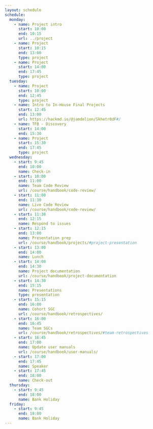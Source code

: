 ```yaml
---
layout: schedule
schedule:
  monday:
    - name: Project intro
      start: 10:00
      end: 10:15
      url: ../project
    - name: Project
      start: 10:15
      end: 13:00
      type: project
    - name: Project
      start: 14:00
      end: 17:45
      type: project
  tuesday:
    - name: Project
      start: 10:00
      end: 12:45
      type: project
    - name: Intro to In-House Final Projects
      start: 12:45
      end: 13:00
      url: https://hackmd.io/@jamdelion/Skhetr0dF#/
    - name: TFB - Discovery
      start: 14:00
      end: 15:30
    - name: Project
      start: 15:30
      end: 17:45
      type: project
  wednesday:
    - start: 9:45
      end: 10:00
      name: Check-in
    - start: 10:00
      end: 11:00
      name: Team Code Review
      url: /course/handbook/code-review/
    - start: 11:00
      end: 11:30
      name: Live Code Review
      url: /course/handbook/code-review/
    - start: 11:30
      end: 12:15
      name: Respond to issues
    - start: 12:15
      end: 13:00
      name: Presentation prep
      url: /course/handbook/projects/#project-presentation
    - start: 13:00
      end: 14:00
      name: Lunch
    - start: 14:00
      end: 14:30
      name: Project documentation
      url: /course/handbook/project-documentation
    - start: 14:30
      end: 15:15
      name: Presentations
      type: presentation
    - start: 15:15
      end: 16:00
      name: Cohort SGC
      url: /course/handbook/retrospectives/
    - start: 16:00
      end: 16:45
      name: Team SGCs
      url: /course/handbook/retrospectives/#team-retrospectives
    - start: 16:45
      end: 17:00
      name: Update user manuals
      url: /course/handbook/user-manuals/
    - start: 17:00
      end: 17:45
      name: Speaker
    - start: 17:45
      end: 18:00
      name: Check-out
  thursday:
    - start: 9:45
      end: 18:00
      name: Bank Holiday
  friday:
    - start: 9:45
      end: 18:00
      name: Bank Holiday
---
```

